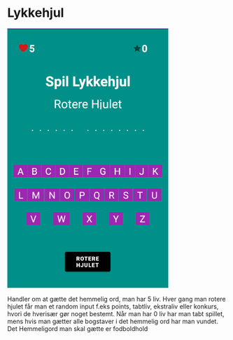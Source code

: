 # Lykkehjul

![](LykkeHjulMainFragment.PNG)

Handler om at gætte det hemmelig ord, man har 5 liv. 
Hver gang man rotere hjulet får man et random input f.eks points, tabtliv, ekstraliv eller konkurs, hvori de hverisær gør noget bestemt. 
Når man har 0 liv har man tabt spillet, mens hvis man gætter alle bogstaver i det hemmelig ord har man vundet. Det Hemmeligord man skal gætte er fodboldhold
